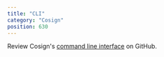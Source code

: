 ```yaml
---
title: "CLI"
category: "Cosign"
position: 630
---
```


Review Cosign's [command line interface](https://github.com/sigstore/cosign/tree/main/doc) on GitHub.
